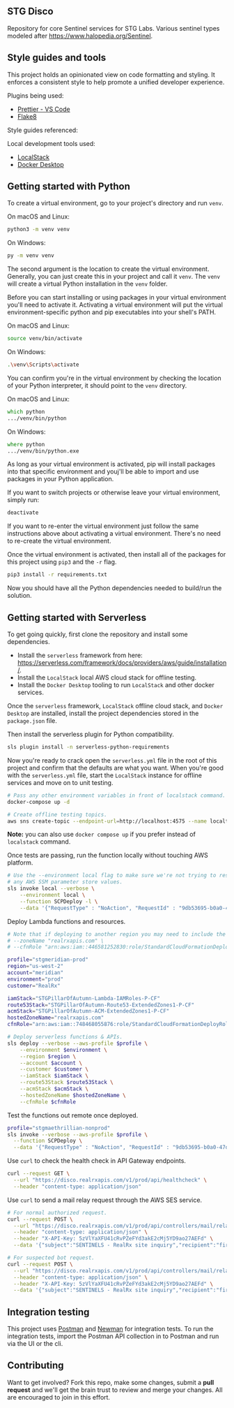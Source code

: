 ## STG Disco

Repository for core Sentinel services for STG Labs. Various sentinel types modeled after https://www.halopedia.org/Sentinel.

## Style guides and tools

This project holds an opinionated view on code formatting and styling. It enforces a consistent style to help promote a unified developer experience.

Plugins being used:

- [Prettier - VS Code](https://marketplace.visualstudio.com/items?itemName=esbenp.prettier-vscode)
- [Flake8]()

Style guides referenced:

Local development tools used:

- [LocalStack](https://github.com/localstack/localstack)
- [Docker Desktop](https://www.docker.com/products/docker-desktop)

## Getting started with Python

To create a virtual environment, go to your project's directory and run `venv`.

On macOS and Linux:

```zsh
python3 -m venv venv
```

On Windows:

```zsh
py -m venv venv
```

The second argument is the location to create the virtual environment. Generally, you can just create this in your project and call it `venv`. The `venv` will create a virtual Python installation in the `venv` folder.

Before you can start installing or using packages in your virtual environment you'll need to activate it. Activating a virtual environment will put the virtual environment-specific python and pip executables into your shell's PATH.

On macOS and Linux:

```zsh
source venv/bin/activate
```

On Windows:

```zsh
.\venv\Scripts\activate
```

You can confirm you're in the virtual environment by checking the location of your Python interpreter, it should point to the `venv` directory.

On macOS and Linux:

```zsh
which python
.../venv/bin/python
```

On Windows:

```zsh
where python
.../venv/bin/python.exe
```

As long as your virtual environment is activated, pip will install packages into that specific environment and youj'll be able to import and use packages in your Python application.

If you want to switch projects or otherwise leave your virtual environment, simply run:

```zsh
deactivate
```

If you want to re-enter the virtual environment just follow the same instructions above about activating a virtual environment. There's no need to re-create the virtual environment.

Once the virtual environment is activated, then install all of the packages for this project using `pip3` and the `-r` flag.

```zsh
pip3 install -r requirements.txt
```

Now you should have all the Python dependencies needed to build/run the solution.

## Getting started with Serverless

To get going quickly, first clone the repository and install some dependencies.

- Install the `serverless` framework from here: https://serverless.com/framework/docs/providers/aws/guide/installation/.
- Install the `LocalStack` local AWS cloud stack for offline testing.
- Install the `Docker Desktop` tooling to run `LocalStack` and other docker services.

Once the `serverless` framework, `LocalStack` offline cloud stack, and `Docker Desktop` are installed, install the project dependencies stored in the `package.json` file.

Then install the serverless plugin for Python compatibility.

```zsh
sls plugin install -n serverless-python-requirements
```

Now you're ready to crack open the `serverless.yml` file in the root of this project and confirm that the defaults are what you want. When you're good with the `serverless.yml` file, start the `LocalStack` instance for offline services and move on to unit testing.

```zsh
# Pass any other environment variables in front of localstack command.
docker-compose up -d

# Create offline testing topics.
aws sns create-topic --endpoint-url=http://localhost:4575 --name localtopic
```

**Note:** you can also use `docker compose up` if you prefer instead of `localstack` command.

Once tests are passing, run the function locally without touching AWS platform.

```zsh
# Use the --environment local flag to make sure we're not trying to resolve
# any AWS SSM parameter store values.
sls invoke local --verbose \
    --environment local \
    --function SCPDeploy -l \
    --data '{"RequestType" : "NoAction", "RequestId" : "9db53695-b0a0-47d6-908a-ea2d8a3ab5d7", "ResponseURL" : "https://...", "ResourceType" : "Custom::ServiceControlPolicy", "LogicalResourceId" : "SCPPolicy1", "StackId" : "arn:aws:cloudformation:us-west-2:446581252830:stack/STGDisco-Organization-SCPs-P-CF/09a94f60-0f07-11ea-80f0-0a6d23b8818c", "ResourceProperties" : {"PolicyName": "SCP_DENY_EXCEPT_WHITELIST_REGION", "PolicyDescription": "This SCP denies access to any operations outside of the specified AWS Region, except for actions in the listed services (These are global services that cannot be whitelisted based on region).", "PolicyContents": "{}"}}'
```

Deploy Lambda functions and resources.

```bash
# Note that if deploying to another region you may need to include the following:
# --zoneName "realrxapis.com" \
# --cfnRole "arn:aws:iam::446581252830:role/StandardCloudFormationDeployRole"

profile="stgmeridian-prod"
region="us-west-2"
account="meridian"
environment="prod"
customer="RealRx"

iamStack="STGPillarOfAutumn-Lambda-IAMRoles-P-CF"
route53Stack="STGPillarOfAutumn-Route53-ExtendedZones1-P-CF"
acmStack="STGPillarOfAutumn-ACM-ExtendedZones1-P-CF"
hostedZoneName="realrxapis.com"
cfnRole="arn:aws:iam::748468055876:role/StandardCloudFormationDeployRole"

# Deploy serverless functions & APIs.
sls deploy --verbose --aws-profile $profile \
    --environment $environment \
    --region $region \
    --account $account \
    --customer $customer \
    --iamStack $iamStack \
    --route53Stack $route53Stack \
    --acmStack $acmStack \
    --hostedZoneName $hostedZoneName \
    --cfnRole $cfnRole
```

Test the functions out remote once deployed.

```bash
profile="stgmaethrillian-nonprod"
sls invoke --verbose --aws-profile $profile \
  --function SCPDeploy \
  --data '{"RequestType" : "NoAction", "RequestId" : "9db53695-b0a0-47d6-908a-ea2d8a3ab5d7", "ResponseURL" : "https://...", "ResourceType" : "Custom::ServiceControlPolicy", "LogicalResourceId" : "SCPPolicy1", "StackId" : "arn:aws:cloudformation:us-west-2:446581252830:stack/STGDisco-Organization-SCPs-P-CF/09a94f60-0f07-11ea-80f0-0a6d23b8818c", "ResourceProperties" : {"PolicyName": "SCP_DENY_EXCEPT_WHITELIST_REGION", "PolicyDescription": "This SCP denies access to any operations outside of the specified AWS Region, except for actions in the listed services (These are global services that cannot be whitelisted based on region).", "PolicyContents": "{}"}}'
```

Use `curl` to check the health check in API Gateway endpoints.

```zsh
curl --request GET \
  --url "https://disco.realrxapis.com/v1/prod/api/healthcheck" \
  --header "content-type: application/json"
```

Use `curl` to send a mail relay request through the AWS SES service.

```zsh
# For normal authorized request.
curl --request POST \
  --url "https://disco.realrxapis.com/v1/prod/api/controllers/mail/relay" \
  --header "content-type: application/json" \
  --header "X-API-Key: 5zVlYaXFU41cRvPZeFYd3akE2cMj5YD9ao27AEFd" \
  --data '{"subject":"SENTINELS - RealRx site inquiry","recipient":"fireteamosiris@withstg.com","message":"This is my body. Do you like it?"}'

# For suspected bot request.
curl --request POST \
  --url "https://disco.realrxapis.com/v1/prod/api/controllers/mail/relay" \
  --header "content-type: application/json" \
  --header "X-API-Key: 5zVlYaXFU41cRvPZeFYd3akE2cMj5YD9ao27AEFd" \
  --data '{"subject":"SENTINELS - RealRx site inquiry","recipient":"fireteamosiris@withstg.com","message":"This is my body. Do you like it?","expedite":"not empty"}'
```

## Integration testing

This project uses [Postman](https://www.getpostman.com/) and [Newman](https://learning.getpostman.com/docs/postman/collection_runs/command_line_integration_with_newman/) for integration tests. To run the integration tests, import the Postman API collection in to Postman and run via the UI or the cli.

## Contributing

Want to get involved? Fork this repo, make some changes, submit a **pull request** and we'll get the brain trust to review and merge your changes. All are encouraged to join in this effort.
